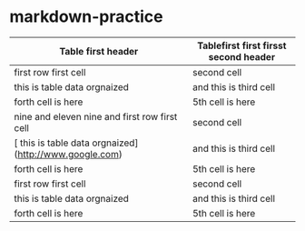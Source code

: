 # markdown-practice
|Table first header|Tablefirst first firsst second header|
|----|-----|
|first row first cell|second cell|
| this is table data orgnaized | and this is third cell |
|forth cell is here|5th cell is here|
|nine and eleven nine and  first row first cell|second cell|
|[ this is table data orgnaized] (http://www.google.com)| and this is third cell |
|forth cell is here|5th cell is here|
|first row first cell|second cell|
| this is table data orgnaized | and this is third cell |
|forth cell is here|5th cell is here|
